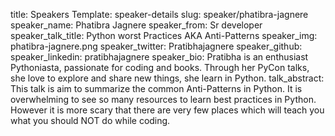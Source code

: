 title: Speakers
Template: speaker-details
slug: speaker/phatibra-jagnere
speaker_name: Phatibra Jagnere
speaker_from: Sr developer
speaker_talk_title: Python worst Practices AKA Anti-Patterns
speaker_img: phatibra-jagnere.png
speaker_twitter: Pratibhajagnere
speaker_github: 
speaker_linkedin: pratibhajagnere
speaker_bio: Pratibha is an enthusiast Pythoniasta, passionate for coding and books. Through her PyCon talks, she love to explore and share new things, she learn in Python.
talk_abstract: This talk is aim to summarize the common Anti-Patterns in Python. It is overwhelming to see so many resources to learn best practices in Python. However it is more scary that there are very few places which will teach you what you should NOT do while coding.